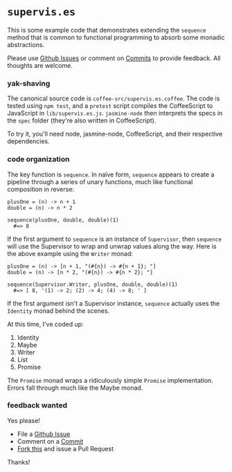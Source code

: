 # `supervis.es`

This is some example code that demonstrates extending the `sequence` method that is common to functional programming to absorb some monadic abstractions.

Please use [Github Issues](https://github.com/raganwald/supervis.es/issues) or comment on [Commits](https://github.com/raganwald/supervis.es/commits/master) to provide feedback. All thoughts are welcome.

### yak-shaving

The canonical source code is `coffee-src/supervis.es.coffee`. The code is tested using `npm test`, and a `pretest` script compiles the CoffeeScript to JavaScript in `lib/supervis.es.js`. `jasmine-node` then interprets the specs in the `spec` folder (they're also written in CoffeeScript).

To try it, you'll need node, jasmine-node, CoffeeScript, and their respective dependencies.

### code organization

The key function is `sequence`. In naïve form, `sequence` appears to create a pipeline through a series of unary functions, much like functional composition in reverse:

    plusOne = (n) -> n + 1
    double = (n) -> n * 2
    
    sequence(plusOne, double, double)(1)
      #=> 8

If the first argument to `sequence` is an instance of `Supervisor`, then `sequence` will use the Supervisor to wrap and unwrap values along the way. Here is the above example using the `Writer` monad:

    plusOne = (n) -> [n + 1, "(#{n}) -> #{n + 1}; "]
    double = (n) -> [n * 2, "(#{n}) -> #{n * 2}; "]
    
    sequence(Supervisor.Writer, plusOne, double, double)(1)
      #=> [ 8, '(1) -> 2; (2) -> 4; (4) -> 8; ' ]

If the first argument isn't a Supervisor instance, `sequence` actually uses the `Identity` monad behind the scenes.

At this time, I've coded up:

1. Identity
2. Maybe
3. Writer
4. List
5. Promise

The `Promise` monad wraps a ridiculously simple `Promise` implementation. Errors fall through much like the Maybe monad.

### feedback wanted

Yes please!

* File a [Github Issue](https://github.com/raganwald/supervis.es/issues)
* Comment on a [Commit](https://github.com/raganwald/supervis.es/commits/master) 
* [Fork this](https://github.com/raganwald/supervis.es/fork_select) and issue a Pull Request

Thanks!